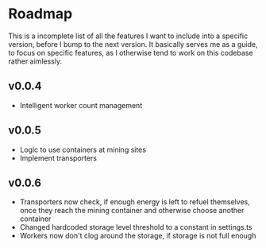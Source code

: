 # Roadmap
This is a incomplete list of all the features I want to include into a specific version, before I bump to the next version. It basically serves me as a guide, to focus on specific features, as I otherwise tend to work on this codebase rather aimlessly. 

## v0.0.4
- Intelligent worker count management

## v0.0.5
- Logic to use containers at mining sites
- Implement transporters

## v0.0.6
- Transporters now check, if enough energy is left to refuel themselves, once they reach the mining container and otherwise choose another container
- Changed hardcoded storage level threshold to a constant in settings.ts
- Workers now don't clog around the storage, if storage is not full enough
